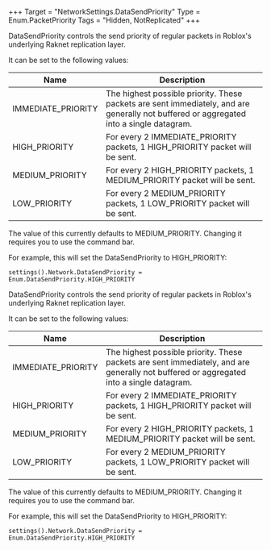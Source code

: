 +++
Target = "NetworkSettings.DataSendPriority"
Type = Enum.PacketPriority
Tags = "Hidden, NotReplicated"
+++

DataSendPriority controls the send priority of regular packets in Roblox's underlying Raknet replication layer.It can be set to the following values:| Name | Description || --- | --- || IMMEDIATE_PRIORITY | The highest possible priority. These packets are sent immediately, and are generally not buffered or aggregated into a single datagram. || HIGH_PRIORITY | For every 2 IMMEDIATE_PRIORITY packets, 1 HIGH_PRIORITY packet will be sent. || MEDIUM_PRIORITY | For every 2 HIGH_PRIORITY packets, 1 MEDIUM_PRIORITY packet will be sent. || LOW_PRIORITY | For every 2 MEDIUM_PRIORITY packets, 1 LOW_PRIORITY packet will be sent. |The value of this currently defaults to MEDIUM_PRIORITY. Changing it requires you to use the command bar.For example, this will set the DataSendPriority to HIGH_PRIORITY:`settings().Network.DataSendPriority = Enum.DataSendPriority.HIGH_PRIORITY`	DataSendPriority controls the send priority of regular packets in Roblox's underlying Raknet replication layer.It can be set to the following values:| Name | Description || --- | --- || IMMEDIATE_PRIORITY | The highest possible priority. These packets are sent immediately, and are generally not buffered or aggregated into a single datagram. || HIGH_PRIORITY | For every 2 IMMEDIATE_PRIORITY packets, 1 HIGH_PRIORITY packet will be sent. || MEDIUM_PRIORITY | For every 2 HIGH_PRIORITY packets, 1 MEDIUM_PRIORITY packet will be sent. || LOW_PRIORITY | For every 2 MEDIUM_PRIORITY packets, 1 LOW_PRIORITY packet will be sent. |The value of this currently defaults to MEDIUM_PRIORITY. Changing it requires you to use the command bar.For example, this will set the DataSendPriority to HIGH_PRIORITY:`settings().Network.DataSendPriority = Enum.DataSendPriority.HIGH_PRIORITY`